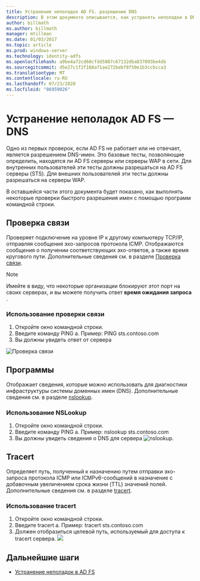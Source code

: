 ```yaml
---
title: Устранение неполадок AD FS. разрешение DNS
description: В этом документе описывается, как устранять неполадки в DNS-аспектах AD FS
author: billmath
ms.author: billmath
manager: mtillman
ms.date: 01/03/2017
ms.topic: article
ms.prod: windows-server
ms.technology: identity-adfs
ms.openlocfilehash: a9be4a72cd60cfdd5807c67132dba837093be4db
ms.sourcegitcommit: d5e27c1f2f168a71ae272bebf8f50e1b3ccbcca3
ms.translationtype: MT
ms.contentlocale: ru-RU
ms.lasthandoff: 07/23/2020
ms.locfileid: "86959026"
---
```

# <a name="ad-fs-troubleshooting---dns"></a>Устранение неполадок AD FS — DNS 
Одно из первых проверок, если AD FS не работает или не отвечает, является разрешением DNS-имен.  Это базовые тесты, позволяющие определить, находятся ли AD FS серверы или серверы WAP в сети.  Для внутренних пользователей эти тесты должны разрешаться на AD FS серверы (STS).    Для внешних пользователей эти тесты должны разрешаться на серверы WAP.

В оставшейся части этого документа будет показано, как выполнять некоторые проверки быстрого разрешения имен с помощью программ командной строки.

## <a name="ping-test"></a>Проверка связи
Проверяет подключение на уровне IP к другому компьютеру TCP/IP, отправляя сообщения эхо-запросов протокола ICMP. Отображаются сообщения о получении соответствующих эхо-ответов, а также время кругового пути.  Дополнительные сведения см. в разделе [Проверка связи](/previous-versions/windows/it-pro/windows-server-2012-R2-and-2012/ff961503(v=ws.11)).


>[!NOTE]
>Имейте в виду, что некоторые организации блокируют этот порт на своих серверах, и вы можете получить ответ **время ожидания запроса** .

### <a name="to-use-a-ping-test"></a>Использование проверки связи
1.  Откройте окно командной строки.
2. Введите команду PING <name of adfs server> a. Пример: PING sts.contoso.com
3. Вы должны увидеть ответ от сервера

![Проверка связи](media/ad-fs-tshoot-dns/dns1.png)

## <a name="nslookup"></a>Программы
Отображает сведения, которые можно использовать для диагностики инфраструктуры системы доменных имен (DNS).  Дополнительные сведения см. в разделе [nslookup](/previous-versions/windows/it-pro/windows-server-2012-R2-and-2012/cc725991(v=ws.11)).

### <a name="to-use-a-nslookup"></a>Использование NSLookup
1.  Откройте окно командной строки.
2. Введите команду PING <name of adfs server> a. Пример: nslookup sts.contoso.com
3. Вы должны увидеть сведения о DNS для сервера ![ nslookup.](media/ad-fs-tshoot-dns/dns2.png)

## <a name="tracert"></a>Tracert
Определяет путь, полученный к назначению путем отправки эхо-запроса протокола ICMP или ICMPv6-сообщений в назначение с добавочным увеличением срока жизни (TTL) значений полей.   Дополнительные сведения см. в разделе [tracert](/previous-versions/windows/it-pro/windows-server-2012-R2-and-2012/ff961507(v=ws.11)).


### <a name="to-use-tracert"></a>Использование tracert
1.  Откройте окно командной строки.
2. Введите tracert <name of adfs server> a. Пример: tracert sts.contoso.com
3. Должен отобразиться целевой путь, используемый для доступа к tracert сервера. ![](media/ad-fs-tshoot-dns/dns3.png)

## <a name="next-steps"></a>Дальнейшие шаги

- [Устранение неполадок в AD FS](ad-fs-tshoot-overview.md)
